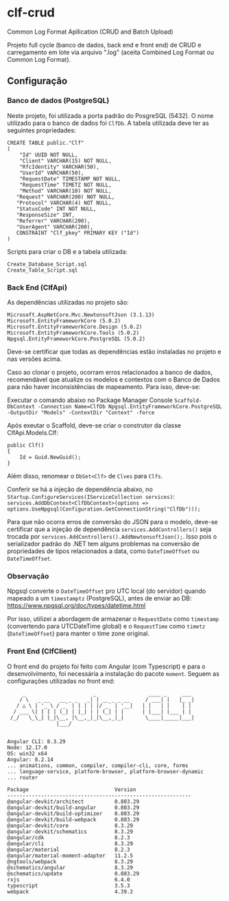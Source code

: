 # clf-crud
Common Log Format Apllication (CRUD and Batch Upload)

Projeto full cycle (banco de dados, back end e front end) de CRUD e carregamento em lote via arquivo ".log" (aceita Combined Log Format ou Common Log Format).




## Configuração

### Banco de dados (PostgreSQL)

Neste projeto, foi utilizada a porta padrão do PosgreSQL (5432). O nome utilizado para o banco de dados foi `ClfDb`. A tabela utilizada deve ter as seguintes propriedades:
```
CREATE TABLE public."Clf"
(
    "Id" UUID NOT NULL,
    "Client" VARCHAR(15) NOT NULL,
    "RfcIdentity" VARCHAR(50),
    "UserId" VARCHAR(50),
    "RequestDate" TIMESTAMP NOT NULL,
    "RequestTime" TIMETZ NOT NULL,
    "Method" VARCHAR(10) NOT NULL,
   "Request" VARCHAR(200) NOT NULL,
   "Protocol" VARCHAR(4) NOT NULL,
   "StatusCode" INT NOT NULL,
   "ResponseSize" INT,
   "Referrer" VARCHAR(200),
   "UserAgent" VARCHAR(200),
   CONSTRAINT "Clf_pkey" PRIMARY KEY ("Id")
)
```

Scripts para criar o DB e a tabela utilizada:
```
Create_Database_Script.sql
Create_Table_Script.sql
```

### Back End (ClfApi)

As dependências utilizadas no projeto são:
```
Microsoft.AspNetCore.Mvc.NewtonsoftJson (3.1.13)
Microsoft.EntityFrameworkCore (5.0.2)
Microsoft.EntityFrameworkCore.Design (5.0.2)
Microsoft.EntityFrameworkCore.Tools (5.0.2)
Npgsql.EntityFrameworkCore.PostgreSQL (5.0.2)
```

Deve-se certificar que todas as dependências estão instaladas no projeto e nas versões acima.

Caso ao clonar o projeto, ocorram erros relacionados a banco de dados, recomendável que atualize os modelos e contextos com o Banco de Dados para não haver inconsistências de mapeamento. Para isso, deve-se:

Executar o comando abaixo no Package Manager Console
`Scaffold-DbContext -Connection Name=ClfDb Npgsql.EntityFrameworkCore.PostgreSQL -OutputDir "Models" -ContextDir "Context" -force`

Após exeutar o Scaffold, deve-se criar o construtor da classe ClfApi.Models.Clf:
```
public Clf()
{
    Id = Guid.NewGuid();
}
```
Além disso, renomear o `DbSet<Clf>` de `Clves` para `Clfs`.

Conferir se há a injeção de dependência abaixo, no `Startup.ConfigureServices(IServiceCollection services)`:
`services.AddDbContext<ClfDbContext>(options => options.UseNpgsql(Configuration.GetConnectionString("ClfDb")));`

Para que não ocorra erros de conversão do JSON para o modelo, deve-se certificar que a injeção de dependência `services.AddControllers()` seja trocada por `services.AddControllers().AddNewtonsoftJson();`. Isso pois o serializador padrão do .NET tem alguns problemas na conversão de propriedades de tipos relacionados a data, como `DateTimeOffset` ou `DateTimeOffset`.

### Observação

Npgsql converte o `DateTimeOffset` pro UTC local (do servidor) quando mapeado a um `timestamptz` (PostgreSQL), antes de enviar ao DB:
https://www.npgsql.org/doc/types/datetime.html

Por isso, utilizei a abordagem de armazenar o `RequestDate` como `timestamp` (convertendo para UTCDateTime global) e o `RequestTime` como `timetz` (`DateTimeOffset`) para manter o time zone original.

### Front End (ClfClient)

O front end do projeto foi feito com Angular (com Typescript) e para o desenvolvimento, foi necessária a instalação do pacote `moment`.
Seguem as configurações utilizadas no front end:

```
     _                      _                 ____ _     ___ 
    / \   _ __   __ _ _   _| | __ _ _ __     / ___| |   |_ _|
   / △ \ | '_ \ / _` | | | | |/ _` | '__|   | |   | |    | | 
  / ___ \| | | | (_| | |_| | | (_| | |      | |___| |___ | | 
 /_/   \_\_| |_|\__, |\__,_|_|\__,_|_|       \____|_____|___|
                |___/
    

Angular CLI: 8.3.29
Node: 12.17.0      
OS: win32 x64
Angular: 8.2.14
... animations, common, compiler, compiler-cli, core, forms
... language-service, platform-browser, platform-browser-dynamic
... router

Package                            Version
------------------------------------------------------------
@angular-devkit/architect          0.803.29
@angular-devkit/build-angular      0.803.29
@angular-devkit/build-optimizer    0.803.29
@angular-devkit/build-webpack      0.803.29
@angular-devkit/core               8.3.29
@angular-devkit/schematics         8.3.29
@angular/cdk                       8.2.3
@angular/cli                       8.3.29
@angular/material                  8.2.3
@angular/material-moment-adapter   11.2.5
@ngtools/webpack                   8.3.29
@schematics/angular                8.3.29
@schematics/update                 0.803.29
rxjs                               6.4.0
typescript                         3.5.3
webpack                            4.39.2
```
